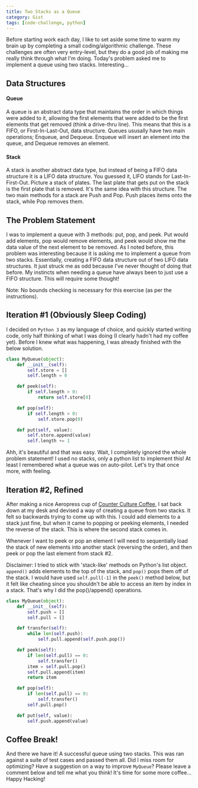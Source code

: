 ```yaml
---
title: Two Stacks as a Queue
category: Gist
tags: [code-challenge, python]
---
```


Before starting work each day, I like to set aside some time to warm my brain up by completing a small coding/algorithmic challenge. These challenges are often very entry-level, but they do a good job of making me really think through what I'm doing. Today's problem asked me to implement a queue using two stacks. Interesting...

## Data Structures

#### Queue

A queue is an abstract data type that maintains the order in which things were added to it, allowing the first elements that were added to be the first elements that get removed (think a drive-thru line). This means that this is a FIFO, or First-In-Last-Out, data structure. Queues ususally have two main operations; Enqueue, and Dequeue. Enqueue will insert an element into the queue, and Dequeue removes an element.


#### Stack

A stack is another abstract data type, but instead of being a FIFO data structure it is a LIFO data structure. You guessed it, LIFO stands for Last-In-First-Out. Picture a stack of plates. The last plate that gets put on the stack is the first plate that is removed. It's the same idea with this structure. The two main methods for a stack are Push and Pop. Push places items onto the stack, while Pop removes them.

## The Problem Statement

I was to implement a queue with 3 methods: put, pop, and peek. Put would add elements, pop would remove elements, and peek would show me the data value of the next element to be removed. As I noted before, this problem was interesting because it is asking me to implement a queue from two stacks. Essentially, creating a FIFO data structure out of two LIFO data structures. It just struck me as odd because I've never thought of doing that before. My instincts when needing a queue have always been to just use a FIFO structure. This will require some thought!

Note: No bounds checking is necessary for this exercise (as per the instructions).

## Iteration #1 (Obviously Sleep Coding)

I decided on `Python 3` as my language of choice, and quickly started writing code, only half thinking of what I was doing (I clearly hadn't had my coffee yet). Before I knew what was happening, I was already finished with the below solution.

```python
class MyQueue(object):
    def __init__(self):
        self.store = []
        self.length = 0

    def peek(self):
        if self.length > 0:
            return self.store[0]

    def pop(self):
        if self.length > 0:
            self.store.pop(0)     

    def put(self, value):
        self.store.append(value)
        self.length += 1
```

Ahh, it's beautiful and that was easy. Wait, I completely ignored the whole problem statement! I used no stacks, only a python list to implement this! At least I remembered what a queue was on auto-pilot. Let's try that once more, with feeling.

## Iteration #2, Refined

After making a nice Aeropress cup of [Counter Culture Coffee](https://counterculturecoffee.com/), I sat back down at my desk and devised a way of creating a queue from two stacks. It felt so backwards trying to come up with this. I could add elements to a stack just fine, but when it came to popping or peeking elements, I needed the reverse of the stack. This is where the second stack comes in.

Whenever I want to peek or pop an element I will need to sequentially load the stack of new elements into another stack (reversing the order), and then peek or pop the last element from stack #2.

Disclaimer: I tried to stick with 'stack-like' methods on Python's list object. `append()` adds elements to the top of the stack, and `pop()` pops them off of the stack. I would have used `self.pull[-1]` in the `peek()` method below, but it felt like cheating since you shouldn't be able to access an item by index in a stack. That's why I did the pop()/append() operations.

```python
class MyQueue(object):
    def __init__(self):
        self.push = []
        self.pull = []

    def transfer(self):
        while len(self.push):
            self.pull.append(self.push.pop())

    def peek(self):
        if len(self.pull) == 0:
            self.transfer()
        item = self.pull.pop()
        self.pull.append(item)
        return item

    def pop(self):
        if len(self.pull) == 0:
            self.transfer()
        self.pull.pop()     

    def put(self, value):
        self.push.append(value)
```

## Coffee Break!

And there we have it! A successful queue using two stacks. This was ran against a suite of test cases and passed them all. Did I miss room for optimizing? Have a suggestion on a way to improve `MyQueue`? Please leave a comment below and tell me what you think! It's time for some more coffee... Happy Hacking!
